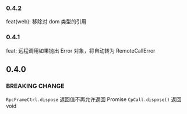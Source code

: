 ### 0.4.2

feat(web): 移除对 dom 类型的引用

### 0.4.1

feat: 远程调用如果抛出 Error 对象，将自动转为 RemoteCallError

## 0.4.0

### BREAKING CHANGE

`RpcFrameCtrl.dispose` 返回值不再允许返回 Promise
`CpCall.dispose()` 返回 void
